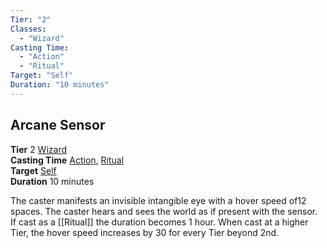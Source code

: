 ```yaml
---
Tier: "2"
Classes:
  - "Wizard"
Casting Time:
  - "Action"
  - "Ritual"
Target: "Self"
Duration: "10 minutes"
---
```

## Arcane Sensor
**Tier** 2 [Wizard](app://obsidian.md/SRD/Archetypes/Wizard.md)  
**Casting Time** [Action](app://obsidian.md/SRD/Glossary/Action.md), [Ritual](app://obsidian.md/SRD/Glossary/Ritual.md)  
**Target** [Self](app://obsidian.md/SRD/Glossary/Self.md)  
**Duration** 10 minutes

The caster manifests an invisible intangible eye with a hover speed of12 spaces. The caster hears and sees the world as if present with the sensor. If cast as a [[Ritual]] the duration becomes 1 hour. When cast at a higher Tier, the hover speed increases by 30 for every Tier beyond 2nd.